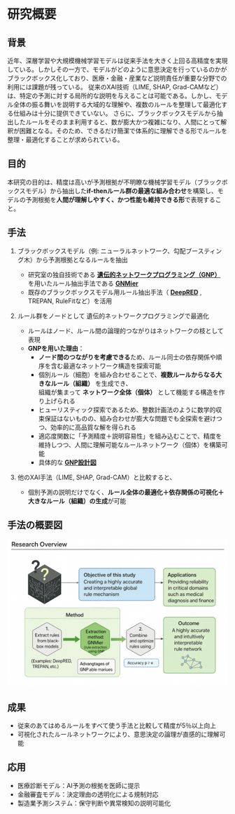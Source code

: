 # 研究概要

## 背景
近年、深層学習や大規模機械学習モデルは従来手法を大きく上回る高精度を実現している。しかしその一方で、モデルがどのように意思決定を行っているのかがブラックボックス化しており、医療・金融・産業など説明責任が重要な分野での利用には課題が残っている。
従来のXAI技術（LIME, SHAP, Grad-CAMなど）は、特定の予測に対する局所的な説明を与えることは可能である。しかし、モデル全体の振る舞いを説明する大域的な理解や、複数のルールを整理して最適化する仕組みは十分に提供できていない。
さらに、ブラックボックスモデルから抽出したルールをそのまま利用すると、数が膨大かつ複雑になり、人間にとって解釈が困難となる。そのため、できるだけ簡潔で体系的に理解できる形でルールを整理・最適化することが求められている。

## 目的
本研究の目的は、精度は高いが予測根拠が不明瞭な機械学習モデル（ブラックボックスモデル）から抽出した**if-thenルール群の最適な組み合わせ**を構築し、モデルの予測根拠を**人間が理解しやすく、かつ性能も維持できる形**で表現すること。

## 手法
1. ブラックボックスモデル（例: ニューラルネットワーク、勾配ブースティング木）から予測根拠となるルールを抽出  
   - 研究室の独自技術である **[遺伝的ネットワークプログラミング（GNP）](gnp.md)** を用いたルール抽出手法である **[GNMier](GNMier.md)** 
   - 既存のブラックボックスモデル用ルール抽出手法（ **[DeepRED](DeepRED.md)** , TREPAN, RuleFitなど）を活用

2. ルール群をノードとして 遺伝的ネットワークプログラミングで最適化  
   - ルールはノード、ルール間の論理的つながりはネットワークの枝として表現  
   - **GNPを用いた理由**：
     - **ノード間のつながりを考慮できる**ため、ルール同士の依存関係や順序を含む最適なネットワーク構造を探索可能  
     - 個別ルール（細胞）を組み合わせることで、**複数ルールからなる大きなルール（組織）** を生成でき、  
       組織が集まって **ネットワーク全体（個体）** として機能する構造を作り上げられる  
     - ヒューリスティック探索であるため、整数計画法のように数学的収束保証はないものの、組み合わせが膨大な問題でも全探索を避けつつ、効率的に高品質な解を得られる  
     - 適応度関数に「予測精度＋説明容易性」を組み込むことで、精度を維持しつつ、人間に理解可能なルールネットワーク（個体）を構築可能
     - 具体的な **[GNP設計図](gnp_architecture.md)**

3. 他のXAI手法（LIME, SHAP, Grad-CAM）と比較すると、  
   - 個別予測の説明だけでなく、**ルール全体の最適化＋依存関係の可視化＋大きなルール（組織）の生成**が可能

## 手法の概要図
![手法の概要図](Overview%20diagram.png)

## 成果
- 従来のあてはめるルールをすべて使う手法と比較して精度が5％以上向上
- 可視化されたルールネットワークにより、意思決定の論理が直感的に理解可能 

## 応用
- 医療診断モデル：AI予測の根拠を医師に提示  
- 金融審査モデル：決定理由の透明化による規制対応  
- 製造業予測システム：保守判断や異常検知の説明可能化

